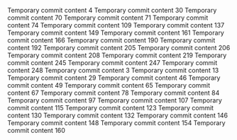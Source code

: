 Temporary commit content 4
Temporary commit content 30
Temporary commit content 70
Temporary commit content 71
Temporary commit content 74
Temporary commit content 109
Temporary commit content 137
Temporary commit content 149
Temporary commit content 161
Temporary commit content 166
Temporary commit content 190
Temporary commit content 192
Temporary commit content 205
Temporary commit content 206
Temporary commit content 208
Temporary commit content 219
Temporary commit content 245
Temporary commit content 247
Temporary commit content 248
Temporary commit content 3
Temporary commit content 13
Temporary commit content 29
Temporary commit content 46
Temporary commit content 49
Temporary commit content 65
Temporary commit content 67
Temporary commit content 78
Temporary commit content 84
Temporary commit content 97
Temporary commit content 107
Temporary commit content 115
Temporary commit content 123
Temporary commit content 130
Temporary commit content 132
Temporary commit content 146
Temporary commit content 148
Temporary commit content 154
Temporary commit content 160
